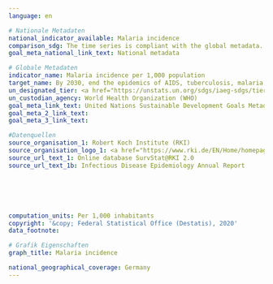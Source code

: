 ```yaml
---
language: en

# Nationale Metadaten
national_indicator_available: Malaria incidence
comparison_sdg: The time series is compliant with the global metadata.
goal_meta_national_link_text: National metadata

# Globale Metadaten
indicator_name: Malaria incidence per 1,000 population
target_name: By 2030, end the epidemics of AIDS, tuberculosis, malaria and neglected tropical diseases and combat hepatitis, water-borne diseases and other communicable diseases
un_designated_tier: <a href="https://unstats.un.org/sdgs/iaeg-sdgs/tier-classification/" title="Click here for more information on the UN tier classification.">Tier I</a>
un_custodian_agency: World Health Organization (WHO)
goal_meta_link_text: United Nations Sustainable Development Goals Metadata
goal_meta_2_link_text: 
goal_meta_3_link_text: 

#Datenquellen
source_organisation_1: Robert Koch Institute (RKI)
source_organisation_logo_1: <a href="https://www.rki.de/EN/Home/homepage_node.html"><img src="https://g205sdgs.github.io/sdg-indicators/public/OrgImgEn/rki.png" alt="Logo rki" style="height:60px; width:148px" /></a>
source_url_text_1: Online database SurvStat@RKI 2.0
source_url_text_1b: Infectious Disease Epidemiology Annual Report






computation_units: Per 1,000 inhabitants
copyright: '&copy; Federal Statistical Office (Destatis), 2020'
data_footnote: 

# Grafik Eigenschaften
graph_title: Malaria incidence

national_geographical_coverage: Germany
---
```


<span></span>